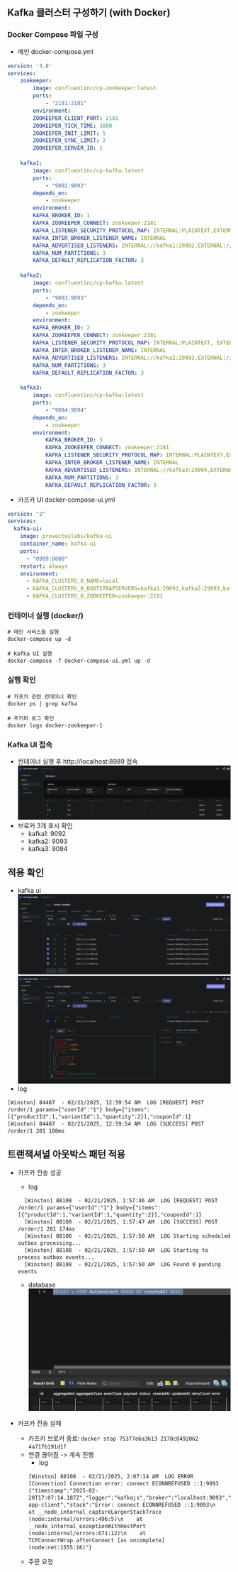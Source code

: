 




## Kafka 클러스터 구성하기 (with Docker)
### Docker Compose 파일 구성
- 메인 docker-compose.yml
```yaml
version: '3.8'
services:
    zookeeper:
        image: confluentinc/cp-zookeeper:latest
        ports:
            - "2181:2181"
        environment:
        ZOOKEEPER_CLIENT_PORT: 2181
        ZOOKEEPER_TICK_TIME: 3000
        ZOOKEEPER_INIT_LIMIT: 5
        ZOOKEEPER_SYNC_LIMIT: 2
        ZOOKEEPER_SERVER_ID: 1
        
    kafka1:
        image: confluentinc/cp-kafka:latest
        ports:
            - "9092:9092"
        depends_on:
            - zookeeper
        environment:
        KAFKA_BROKER_ID: 1
        KAFKA_ZOOKEEPER_CONNECT: zookeeper:2181
        KAFKA_LISTENER_SECURITY_PROTOCOL_MAP: INTERNAL:PLAINTEXT,EXTERNAL:PLAINTEXT
        KAFKA_INTER_BROKER_LISTENER_NAME: INTERNAL
        KAFKA_ADVERTISED_LISTENERS: INTERNAL://kafka1:29092,EXTERNAL://localhost:9092
        KAFKA_NUM_PARTITIONS: 3
        KAFKA_DEFAULT_REPLICATION_FACTOR: 3

    kafka2:
        image: confluentinc/cp-kafka:latest
        ports:
            - "9093:9093"
        depends_on:
            - zookeeper
        environment:
        KAFKA_BROKER_ID: 2
        KAFKA_ZOOKEEPER_CONNECT: zookeeper:2181
        KAFKA_LISTENER_SECURITY_PROTOCOL_MAP: INTERNAL:PLAINTEXT, EXTERNAL:PLAINTEXT
        KAFKA_INTER_BROKER_LISTENER_NAME: INTERNAL
        KAFKA_ADVERTISED_LISTENERS: INTERNAL://kafka2:29093,EXTERNAL://localhost:9093
        KAFKA_NUM_PARTITIONS: 3
        KAFKA_DEFAULT_REPLICATION_FACTOR: 3

    kafka3:
        image: confluentinc/cp-kafka:latest
        ports:
            - "9094:9094"
        depends_on:
            - zookeeper
        environment:
            KAFKA_BROKER_ID: 3
            KAFKA_ZOOKEEPER_CONNECT: zookeeper:2181
            KAFKA_LISTENER_SECURITY_PROTOCOL_MAP: INTERNAL:PLAINTEXT,EXTERNAL:PLAINTEXT
            KAFKA_INTER_BROKER_LISTENER_NAME: INTERNAL
            KAFKA_ADVERTISED_LISTENERS: INTERNAL://kafka3:29094,EXTERNAL://localhost:9094
            KAFKA_NUM_PARTITIONS: 3
            KAFKA_DEFAULT_REPLICATION_FACTOR: 3
```
- 카프카 UI docker-compose-ui.yml
```yaml
version: "2"
services:
  kafka-ui:
    image: provectuslabs/kafka-ui
    container_name: kafka-ui
    ports:
      - "8989:8080"
    restart: always
    environment:
      - KAFKA_CLUSTERS_0_NAME=local
      - KAFKA_CLUSTERS_0_BOOTSTRAPSERVERS=kafka1:29092,kafka2:29093,kafka3:29094
      - KAFKA_CLUSTERS_0_ZOOKEEPER=zookeeper:2181
```

### 컨테이너 실행 (docker/)
```
# 메인 서비스들 실행
docker-compose up -d

# Kafka UI 실행
docker-compose -f docker-compose-ui.yml up -d
```

### 실행 확인
```
# 카프카 관련 컨테이너 확인
docker ps | grep kafka

# 주키퍼 로그 확인
docker logs docker-zookeeper-1
```

### Kafka UI 접속
- 컨테이너 실행 후 http://localhost:8989 접속 
![alt text](../images/kafka/image.png)
- 브로커 3개 표시 확인
  - kafka1: 9092
  - kafka2: 9093
  - kafka3: 9094

## 적용 확인
- kafka ui
![alt text](image-1.png)
![alt text](image3.png)
- log
```
[Winston] 84487  - 02/21/2025, 12:59:54 AM  LOG [REQUEST] POST /order/1 params={"userId":"1"} body={"items":[{"productId":1,"variantId":1,"quantity":2}],"couponId":1}
[Winston] 84487  - 02/21/2025, 12:59:54 AM  LOG [SUCCESS] POST /order/1 201 108ms
```

## 트랜잭셔널 아웃박스 패턴 적용
- 카프카 전송 성공
  - log
  ```
    [Winston] 88108  - 02/21/2025, 1:57:46 AM  LOG [REQUEST] POST /order/1 params={"userId":"1"} body={"items":[{"productId":1,"variantId":1,"quantity":2}],"couponId":1}
    [Winston] 88108  - 02/21/2025, 1:57:47 AM  LOG [SUCCESS] POST /order/1 201 174ms
    [Winston] 88108  - 02/21/2025, 1:57:50 AM  LOG Starting scheduled outbox processing...
    [Winston] 88108  - 02/21/2025, 1:57:50 AM  LOG Starting to process outbox events...
    [Winston] 88108  - 02/21/2025, 1:57:50 AM  LOG Found 0 pending events
  ```
  - database
  ![alt text](image-2.png)

- 카프카 전송 실패
  - 카프카 브로커 종료: `docker stop 75377e6a3613 2178c8492062 4a717b191d1f`
  - 연결 끊어짐 -> 계속 진행
    - log
    ```
    [Winston] 88108  - 02/21/2025, 2:07:14 AM  LOG ERROR [Connection] Connection error: connect ECONNREFUSED ::1:9093 {"timestamp":"2025-02-20T17:07:14.187Z","logger":"kafkajs","broker":"localhost:9093","clientId":"ecommerce-app-client","stack":"Error: connect ECONNREFUSED ::1:9093\n    at __node_internal_captureLargerStackTrace (node:internal/errors:496:5)\n    at __node_internal_exceptionWithHostPort (node:internal/errors:671:12)\n    at TCPConnectWrap.afterConnect [as oncomplete] (node:net:1555:16)"}
    ```
  - 주문 요청
